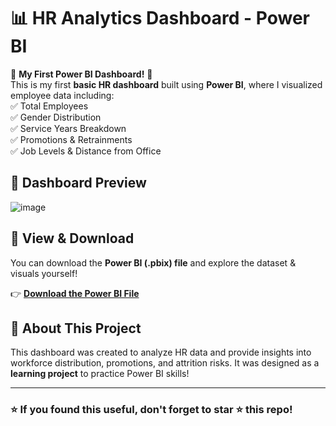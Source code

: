# 📊 HR Analytics Dashboard - Power BI  

🚀 **My First Power BI Dashboard!** 🚀  
This is my first **basic HR dashboard** built using **Power BI**, where I visualized employee data including:  
✅ Total Employees  
✅ Gender Distribution  
✅ Service Years Breakdown  
✅ Promotions & Retrainments  
✅ Job Levels & Distance from Office  

## 📸 Dashboard Preview  
![image](https://github.com/user-attachments/assets/27e4a7e1-bb88-4450-990e-f3022a7380f8)

## 🔗 View & Download  
You can download the **Power BI (.pbix) file** and explore the dataset & visuals yourself!  

👉 **[Download the Power BI File](https://github.com/Sonia1597/HR-Analytics-Dashboard/blob/main/HR%20Analytics%20Dashboard.pbix)**  

## 💼 About This Project  
This dashboard was created to analyze HR data and provide insights into workforce distribution, promotions, and attrition risks. It was designed as a **learning project** to practice Power BI skills!  

---

### ⭐ **If you found this useful, don't forget to star ⭐ this repo!**  




